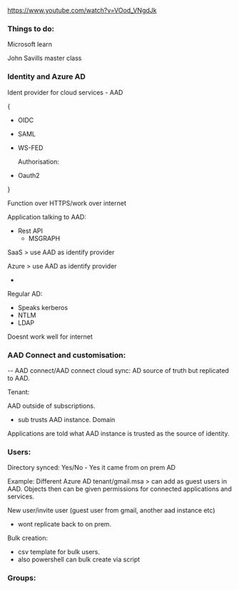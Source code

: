 https://www.youtube.com/watch?v=VOod_VNgdJk

### Things to do:

Microsoft learn

John Savills master class

### Identity and Azure AD

Ident provider for cloud services - AAD

{

- OIDC

- SAML

- WS-FED

  Authorisation:

- Oauth2

}

Function over HTTPS/work over internet

Application talking to AAD:

- Rest API
  - MSGRAPH

SaaS > use AAD as identify provider

 Azure > use AAD as identify provider

-

Regular AD: 

- Speaks kerberos
- NTLM
- LDAP

Doesnt work well for internet

### AAD Connect and customisation:

-- AAD connect/AAD connect cloud sync: AD source of truth but replicated to AAD.

Tenant:

AAD outside of subscriptions.

- sub trusts AAD instance. Domain

Applications are told what AAD instance is trusted as the source of identity.

### Users:

Directory synced: Yes/No - Yes it came from on prem AD

Example: Different Azure AD tenant/gmail.msa > can add as guest users in AAD. Objects then can be given permissions for connected applications and services.

New user/invite user (guest user from gmail, another aad instance etc)

- wont replicate back to on prem.

Bulk creation:

- csv template for bulk users.
- also powershell can bulk create via script

### Groups: